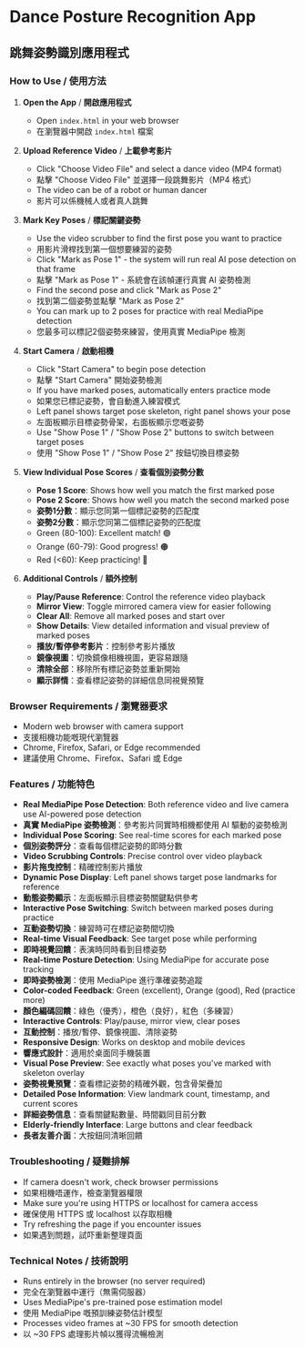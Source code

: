 # Dance Posture Recognition App
## 跳舞姿勢識別應用程式

### How to Use / 使用方法

1. **Open the App** / **開啟應用程式**
   - Open `index.html` in your web browser
   - 在瀏覽器中開啟 `index.html` 檔案

2. **Upload Reference Video** / **上載參考影片**
   - Click "Choose Video File" and select a dance video (MP4 format)
   - 點擊 "Choose Video File" 並選擇一段跳舞影片（MP4 格式）
   - The video can be of a robot or human dancer
   - 影片可以係機械人或者真人跳舞

3. **Mark Key Poses** / **標記關鍵姿勢**
   - Use the video scrubber to find the first pose you want to practice
   - 用影片滑桿找到第一個想要練習的姿勢
   - Click "Mark as Pose 1" - the system will run real AI pose detection on that frame
   - 點擊 "Mark as Pose 1" - 系統會在該幀運行真實 AI 姿勢檢測
   - Find the second pose and click "Mark as Pose 2"
   - 找到第二個姿勢並點擊 "Mark as Pose 2"
   - You can mark up to 2 poses for practice with real MediaPipe detection
   - 您最多可以標記2個姿勢來練習，使用真實 MediaPipe 檢測

4. **Start Camera** / **啟動相機**
   - Click "Start Camera" to begin pose detection
   - 點擊 "Start Camera" 開始姿勢檢測
   - If you have marked poses, automatically enters practice mode
   - 如果您已標記姿勢，會自動進入練習模式
   - Left panel shows target pose skeleton, right panel shows your pose
   - 左面板顯示目標姿勢骨架，右面板顯示您嘅姿勢
   - Use "Show Pose 1" / "Show Pose 2" buttons to switch between target poses
   - 使用 "Show Pose 1" / "Show Pose 2" 按鈕切換目標姿勢

5. **View Individual Pose Scores** / **查看個別姿勢分數**
   - **Pose 1 Score**: Shows how well you match the first marked pose
   - **Pose 2 Score**: Shows how well you match the second marked pose
   - **姿勢1分數**：顯示您同第一個標記姿勢的匹配度
   - **姿勢2分數**：顯示您同第二個標記姿勢的匹配度
   - Green (80-100): Excellent match! 🟢
   - Orange (60-79): Good progress! 🟠
   - Red (<60): Keep practicing! 🔴

6. **Additional Controls** / **額外控制**
   - **Play/Pause Reference**: Control the reference video playback
   - **Mirror View**: Toggle mirrored camera view for easier following
   - **Clear All**: Remove all marked poses and start over
   - **Show Details**: View detailed information and visual preview of marked poses
   - **播放/暫停參考影片**：控制參考影片播放
   - **鏡像視圖**：切換鏡像相機視圖，更容易跟隨
   - **清除全部**：移除所有標記姿勢並重新開始
   - **顯示詳情**：查看標記姿勢的詳細信息同視覺預覽

### Browser Requirements / 瀏覽器要求
- Modern web browser with camera support
- 支援相機功能嘅現代瀏覽器
- Chrome, Firefox, Safari, or Edge recommended
- 建議使用 Chrome、Firefox、Safari 或 Edge

### Features / 功能特色
- **Real MediaPipe Pose Detection**: Both reference video and live camera use AI-powered pose detection
- **真實 MediaPipe 姿勢檢測**：參考影片同實時相機都使用 AI 驅動的姿勢檢測
- **Individual Pose Scoring**: See real-time scores for each marked pose
- **個別姿勢評分**：查看每個標記姿勢的即時分數
- **Video Scrubbing Controls**: Precise control over video playback
- **影片拖曳控制**：精確控制影片播放
- **Dynamic Pose Display**: Left panel shows target pose landmarks for reference
- **動態姿勢顯示**：左面板顯示目標姿勢關鍵點供參考
- **Interactive Pose Switching**: Switch between marked poses during practice
- **互動姿勢切換**：練習時可在標記姿勢間切換
- **Real-time Visual Feedback**: See target pose while performing
- **即時視覺回饋**：表演時同時看到目標姿勢
- **Real-time Posture Detection**: Using MediaPipe for accurate pose tracking
- **即時姿勢檢測**：使用 MediaPipe 進行準確姿勢追蹤
- **Color-coded Feedback**: Green (excellent), Orange (good), Red (practice more)
- **顏色編碼回饋**：綠色（優秀），橙色（良好），紅色（多練習）
- **Interactive Controls**: Play/pause, mirror view, clear poses
- **互動控制**：播放/暫停、鏡像視圖、清除姿勢
- **Responsive Design**: Works on desktop and mobile devices
- **響應式設計**：適用於桌面同手機裝置
- **Visual Pose Preview**: See exactly what poses you've marked with skeleton overlay
- **姿勢視覺預覽**：查看標記姿勢的精確外觀，包含骨架疊加
- **Detailed Pose Information**: View landmark count, timestamp, and current scores
- **詳細姿勢信息**：查看關鍵點數量、時間戳同目前分數
- **Elderly-friendly Interface**: Large buttons and clear feedback
- **長者友善介面**：大按鈕同清晰回饋

### Troubleshooting / 疑難排解
- If camera doesn't work, check browser permissions
- 如果相機唔運作，檢查瀏覽器權限
- Make sure you're using HTTPS or localhost for camera access
- 確保使用 HTTPS 或 localhost 以存取相機
- Try refreshing the page if you encounter issues
- 如果遇到問題，試吓重新整理頁面

### Technical Notes / 技術說明
- Runs entirely in the browser (no server required)
- 完全在瀏覽器中運行（無需伺服器）
- Uses MediaPipe's pre-trained pose estimation model
- 使用 MediaPipe 嘅預訓練姿勢估計模型
- Processes video frames at ~30 FPS for smooth detection
- 以 ~30 FPS 處理影片幀以獲得流暢檢測
